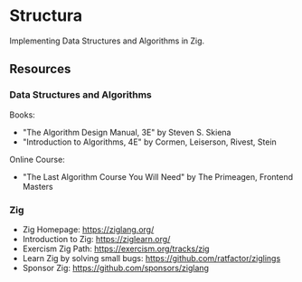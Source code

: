 # Structura

Implementing Data Structures and Algorithms in Zig.

## Resources

### Data Structures and Algorithms

Books:

- "The Algorithm Design Manual, 3E" by Steven S. Skiena
- "Introduction to Algorithms, 4E" by Cormen, Leiserson, Rivest, Stein

Online Course:

- "The Last Algorithm Course You Will Need" by The Primeagen, Frontend Masters

### Zig

- Zig Homepage: https://ziglang.org/
- Introduction to Zig: https://ziglearn.org/
- Exercism Zig Path: https://exercism.org/tracks/zig
- Learn Zig by solving small bugs: https://github.com/ratfactor/ziglings
- Sponsor Zig: https://github.com/sponsors/ziglang
